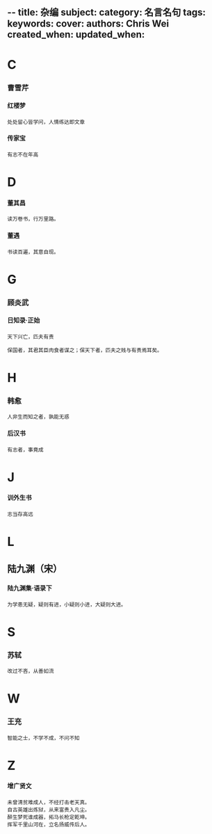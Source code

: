 --
title: 杂编
subject: 
category: 名言名句
tags: 
keywords: 
cover: 
authors: Chris Wei
created_when: 
updated_when: 
---


# C

### 曹雪芹

#### 红楼梦

```
处处留心皆学问，人情练达即文章
```

#### 传家宝

```
有志不在年高
```


# D

#### 董其昌

```
读万卷书，行万里路。
```

#### 董遇

```
书读百遍，其意自现。
```


# G

### 顾炎武

#### 日知录·正始

```
天下兴亡，匹夫有责
```

```
保国者，其君其臣肉食者谋之；保天下者，匹夫之贱与有责焉耳矣。
```


# H

### 韩愈

```
人非生而知之者，孰能无惑
```

#### 后汉书

```
有志者，事竟成
```


# J

#### 训外生书

```
志当存高远
```


# L

## 陆九渊（宋）

#### 陆九渊集·语录下

```
为学患无疑，疑则有进，小疑则小进，大疑则大进。
```

# S

### 苏轼

```
改过不吝，从善如流
```

# W

### 王充

```
智能之士，不学不成，不问不知
```

# Z

#### 增广贤文

```
未曾清贫难成人，不经打击老天真。
自古英雄出炼狱，从来富贵入凡尘。
醉生梦死谁成器，拓马长枪定乾坤。
挥军千里山河在，立名扬威传后人。
```
